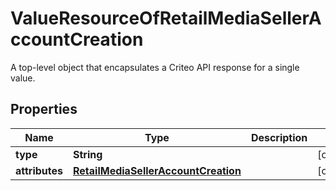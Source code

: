 

# ValueResourceOfRetailMediaSellerAccountCreation

A top-level object that encapsulates a Criteo API response for a single value.

## Properties

| Name | Type | Description | Notes |
|------------ | ------------- | ------------- | -------------|
|**type** | **String** |  |  [optional] |
|**attributes** | [**RetailMediaSellerAccountCreation**](RetailMediaSellerAccountCreation.md) |  |  [optional] |



